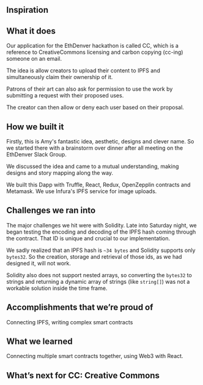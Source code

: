 ## Inspiration

## What it does

Our application for the EthDenver hackathon is called CC, which is a reference to CreativeCommons licensing and carbon copying (cc-ing) someone on an email.

The idea is allow creators to upload their content to IPFS and simultaneously claim their ownership of it.

Patrons of their art can also ask for permission to use the work by submitting a request with their proposed uses.

The creator can then allow or deny each user based on their proposal.

## How we built it

Firstly, this is Amy's fantastic idea, aesthetic, designs and clever name. So we started there with a brainstorm over dinner after all meeting on the EthDenver Slack Group.

We discussed the idea and came to a mutual understanding, making designs and story mapping along the way.

We built this Dapp with Truffle, React, Redux, OpenZepplin contracts and Metamask. We use Infura's IPFS service for image uploads.

## Challenges we ran into

The major challenges we hit were with Solidity. Late into Saturday night, we began testing the encoding and decoding of the IPFS hash coming through the contract. That ID is unique and crucial to our implementation.

We sadly realized that an IPFS hash is `~34 bytes` and Solidity supports only `bytes32`. So the creation, storage and retrieval of those ids, as we had designed it, will not work.

Solidity also does not support nested arrays, so converting the `bytes32` to strings and returning a dynamic array of strings (like `string[]`) was not a workable solution inside the time frame.

## Accomplishments that we’re proud of

Connecting IPFS, writing complex smart contracts

## What we learned

Connecting multiple smart contracts together, using Web3 with React.

## What’s next for CC: Creative Commons
